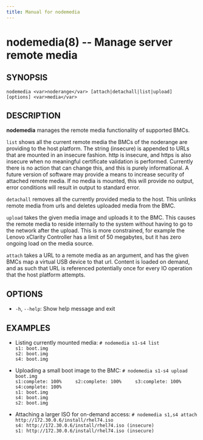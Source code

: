```yaml
---
title: Manual for nodemedia
---
```


nodemedia(8) -- Manage server remote media
=========================================================

## SYNOPSIS

`nodemedia <var>noderange</var> [attach|detachall|list|upload] [options] <var>media</var>`

## DESCRIPTION

**nodemedia** manages the remote media functionality of supported BMCs.

`list` shows all the current remote media the BMCs of the noderange are
providing to the host platform.  The string (insecure) is appended to URLs that
are mounted in an insecure fashion.  http is insecure, and https is also
insecure when no meaningful certificate validation is performed.  Currently
there is no action that can change this, and this is purely informational.  A
future version of software may provide a means to increase security of attached
remote media.  If no media is mounted, this will provide no output, error
conditions will result in output to standard error.

`detachall` removes all the currently provided media to the host.  This unlinks
remote media from urls and deletes uploaded media from the BMC.

`upload` takes the given media image and uploads it to the BMC.  This causes
the remote media to reside internally to the system without having to go
to the network after the upload.  This is more constrained, for example the
Lenovo xClarity Controller has a limit of 50 megabytes, but it has zero ongoing
load on the media source.

`attach` takes a URL to a remote media as an argument, and has the given
BMCs map a virtual USB device to that url.  Content is loaded on demand, and
as such that URL is referenced potentially once for every IO operation that
the host platform attempts.

## OPTIONS

* `-h`, `--help`:
  Show help message and exit

## EXAMPLES
* Listing currently mounted media:
  `# nodemedia s1-s4 list`  
  `s1: boot.img`  
  `s2: boot.img`  
  `s4: boot.img`  

* Uploading a small boot image to the BMC:
  `# nodemedia s1-s4 upload boot.img`  
  `s1:complete: 100%     s2:complete: 100%     s3:complete: 100%     s4:complete: 100%`  
  `s1: boot.img`  
  `s4: boot.img`  
  `s2: boot.img`  

* Attaching a larger ISO for on-demand access:
  `# nodemedia s1,s4 attach http://172.30.0.6/install/rhel74.iso`  
  `s4: http://172.30.0.6/install/rhel74.iso (insecure)`  
  `s1: http://172.30.0.6/install/rhel74.iso (insecure)`


[SYNOPSIS]: #SYNOPSIS "SYNOPSIS"
[DESCRIPTION]: #DESCRIPTION "DESCRIPTION"
[OPTIONS]: #OPTIONS "OPTIONS"
[EXAMPLES]: #EXAMPLES "EXAMPLES"


[collate(1)]: collate.html
[collective(1)]: collective.html
[confetty(8)]: confetty.html
[confluent2hosts(8)]: confluent2hosts.html
[confluentdbutil(8)]: confluentdbutil.html
[confluent(8)]: confluent.html
[l2traceroute(8)]: l2traceroute.html
[nodeapply(8)]: nodeapply.html
[nodeattribexpressions(5)]: nodeattribexpressions.html
[nodeattrib(8)]: nodeattrib.html
[nodebmcpassword(8)]: nodebmcpassword.html
[nodebmcreset(8)]: nodebmcreset.html
[nodeboot(8)]: nodeboot.html
[nodeconfig(8)]: nodeconfig.html
[nodeconsole(8)]: nodeconsole.html
[nodedefine(8)]: nodedefine.html
[nodedeploy(8)]: nodedeploy.html
[nodediscover(8)]: nodediscover.html
[nodeeventlog(8)]: nodeeventlog.html
[nodefirmware(8)]: nodefirmware.html
[nodegroupattrib(8)]: nodegroupattrib.html
[nodegroupdefine(8)]: nodegroupdefine.html
[nodegrouplist(8)]: nodegrouplist.html
[nodegroupremove(8)]: nodegroupremove.html
[nodehealth(8)]: nodehealth.html
[nodeidentify(8)]: nodeidentify.html
[nodeinventory(8)]: nodeinventory.html
[nodelicense(8)]: nodelicense.html
[nodelist(8)]: nodelist.html
[nodemedia(8)]: nodemedia.html
[nodeping(8)]: nodeping.html
[nodepower(8)]: nodepower.html
[noderange(5)]: noderange.html
[noderemove(8)]: noderemove.html
[nodereseat(8)]: nodereseat.html
[nodersync(8)]: nodersync.html
[noderun(8)]: noderun.html
[nodesensors(8)]: nodesensors.html
[nodesetboot(8)]: nodesetboot.html
[nodeshell(8)]: nodeshell.html
[nodestorage(8)]: nodestorage.html
[nodesupport(8)]: nodesupport.html
[osdeploy(8)]: osdeploy.html
[stats(8)]: stats.html
